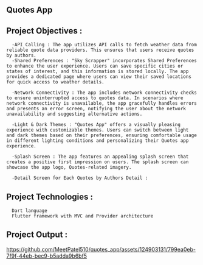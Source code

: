 ##  Quotes App
##  Project Objectives :
      -API Calling : The app utilizes API calls to fetch weather data from reliable quote data providers. This ensures that users receive quotes by authors.
      -Shared Preferences : "Sky Scrapper" incorporates Shared Preferences to enhance the user experience. Users can save specific cities or states of interest, and this information is stored locally. The app provides a dedicated page where users can view their saved locations for quick access to weather details.

      -Network Connectivity : The app includes network connectivity checks to ensure uninterrupted access to quotes data. In scenarios where network connectivity is unavailable, the app gracefully handles errors and presents an error screen, notifying the user about the network unavailability and suggesting alternative actions.

      -Light & Dark Themes : "Quotes App" offers a visually pleasing experience with customizable themes. Users can switch between light and dark themes based on their preferences, ensuring comfortable usage in different lighting conditions and personalizing their Quotes app experience.
  
      -Splash Screen : The app features an appealing splash screen that creates a positive first impression on users. The splash screen can showcase the app logo, Quotes-related imagery.

      -Detail Screen for Each Quotes by Authors Detail : 
##  Project Technologies :
      Dart language
      Flutter framework with MVC and Provider architecture
##  Project Output :
https://github.com/MeetPatel510/quotes_app/assets/124903131/799ea0eb-7f9f-44eb-bec9-b5adda9b6bf5

